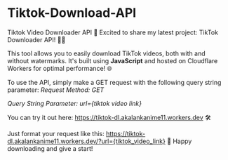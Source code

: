 # Tiktok-Download-API
Tiktok Video Downloader API
🚀 Excited to share my latest project: TikTok Downloader API! 🎥✨

This tool allows you to easily download TikTok videos, both with and without watermarks. It's built using <b>JavaScript</b> and hosted on Cloudflare Workers for optimal performance! 🌐


To use the API, simply make a GET request with the following query string parameter:
<i>Request Method: GET

Query String Parameter: url={tiktok video link}</i>


You can try it out here: https://tiktok-dl.akalankanime11.workers.dev 🛠️

Just format your request like this: https://tiktok-dl.akalankanime11.workers.dev/?url={tiktok_video_link}
🎉 Happy downloading and give a start!
